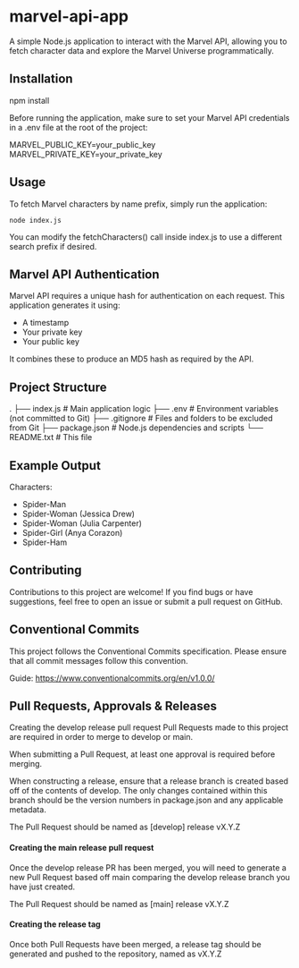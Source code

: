# marvel-api-app
A simple Node.js application to interact with the Marvel API, allowing you to fetch character data and explore the Marvel Universe programmatically.

## Installation
npm install

Before running the application, make sure to set your Marvel API credentials in a .env file at the root of the project:

MARVEL_PUBLIC_KEY=your_public_key
MARVEL_PRIVATE_KEY=your_private_key

## Usage
To fetch Marvel characters by name prefix, simply run the application:

```node index.js```

You can modify the fetchCharacters() call inside index.js to use a different search prefix if desired.

## Marvel API Authentication
Marvel API requires a unique hash for authentication on each request. This application generates it using:

- A timestamp
- Your private key
- Your public key

It combines these to produce an MD5 hash as required by the API.

## Project Structure
.
├── index.js              # Main application logic
├── .env                 # Environment variables (not committed to Git)
├── .gitignore           # Files and folders to be excluded from Git
├── package.json         # Node.js dependencies and scripts
└── README.txt           # This file

## Example Output
Characters:
- Spider-Man
- Spider-Woman (Jessica Drew)
- Spider-Woman (Julia Carpenter)
- Spider-Girl (Anya Corazon)
- Spider-Ham

## Contributing
Contributions to this project are welcome! If you find bugs or have suggestions, feel free to open an issue or submit a pull request on GitHub.

## Conventional Commits
This project follows the Conventional Commits specification. Please ensure that all commit messages follow this convention.

Guide: https://www.conventionalcommits.org/en/v1.0.0/

## Pull Requests, Approvals & Releases
Creating the develop release pull request
Pull Requests made to this project are required in order to merge to develop or main.

When submitting a Pull Request, at least one approval is required before merging.

When constructing a release, ensure that a release branch is created based off of the contents of develop. The only changes contained within this branch should be the version numbers in package.json and any applicable metadata.

The Pull Request should be named as [develop] release vX.Y.Z

#### Creating the main release pull request
Once the develop release PR has been merged, you will need to generate a new Pull Request based off main comparing the develop release branch you have just created.

The Pull Request should be named as [main] release vX.Y.Z

#### Creating the release tag
Once both Pull Requests have been merged, a release tag should be generated and pushed to the repository, named as vX.Y.Z
